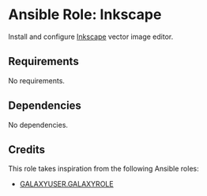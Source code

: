 # Ansible Role: Inkscape

Install and configure [Inkscape](https://inkscape.org/) vector image editor.

## Requirements

No requirements.

## Dependencies

No dependencies.

## Credits

This role takes inspiration from the following Ansible roles:

- [GALAXYUSER.GALAXYROLE](https://github.com/GITUSER/GITREPO)
